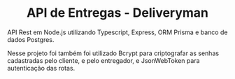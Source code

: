 <h1 align="center"> API de Entregas - Deliveryman </h1>

<!-- About -->

<p align="left"> API Rest em Node.js utilizando Typescript, Express, ORM Prisma e banco de dados Postgres.  

Nesse projeto foi também foi utilizado Bcrypt para criptografar as senhas cadastradas pelo cliente, e pelo entregador, e JsonWebToken para autenticação das rotas.  </p>
<br/><br/>
